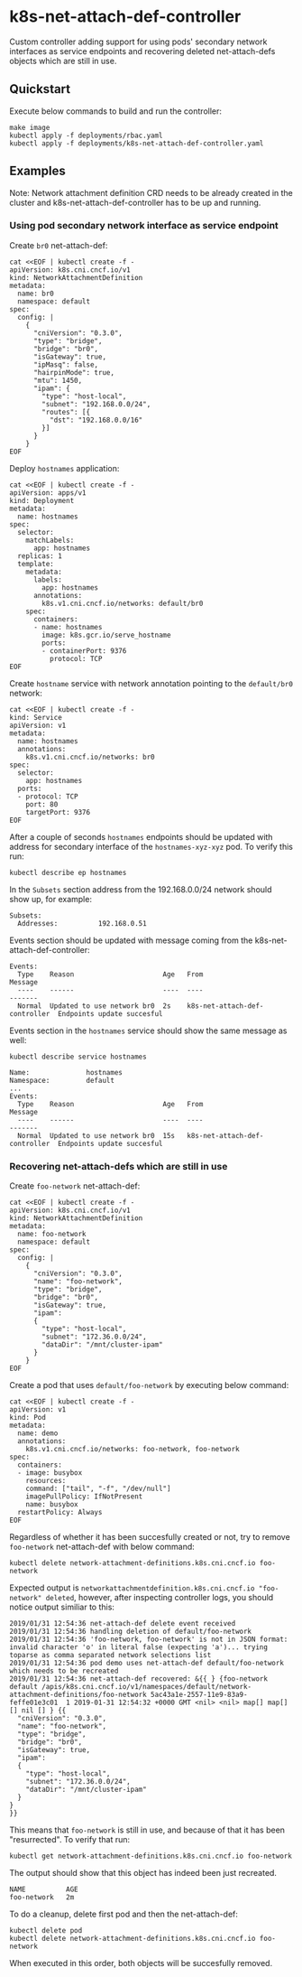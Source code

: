# k8s-net-attach-def-controller

Custom controller adding support for using pods' secondary network interfaces as service endpoints and recovering deleted net-attach-defs objects which are still in use.

## Quickstart

Execute below commands to build and run the controller:
```
make image
kubectl apply -f deployments/rbac.yaml
kubectl apply -f deployments/k8s-net-attach-def-controller.yaml
```

## Examples

Note: Network attachment definition CRD needs to be already created in the cluster and k8s-net-attach-def-controller has to be up and running.

### Using pod secondary network interface as service endpoint

Create `br0` net-attach-def:
```
cat <<EOF | kubectl create -f -
apiVersion: k8s.cni.cncf.io/v1
kind: NetworkAttachmentDefinition
metadata:
  name: br0
  namespace: default
spec:
  config: |
    {
      "cniVersion": "0.3.0",
      "type": "bridge",
      "bridge": "br0",
      "isGateway": true,
      "ipMasq": false,
      "hairpinMode": true,
      "mtu": 1450,
      "ipam": {
        "type": "host-local",
        "subnet": "192.168.0.0/24",
        "routes": [{
          "dst": "192.168.0.0/16"
        }]
      }
    }
EOF
```

Deploy `hostnames` application:
```
cat <<EOF | kubectl create -f -
apiVersion: apps/v1
kind: Deployment
metadata:
  name: hostnames
spec:
  selector:
    matchLabels:
      app: hostnames
  replicas: 1
  template:
    metadata:
      labels:
        app: hostnames
      annotations:
        k8s.v1.cni.cncf.io/networks: default/br0
    spec:
      containers:
      - name: hostnames
        image: k8s.gcr.io/serve_hostname
        ports:
        - containerPort: 9376
          protocol: TCP
EOF
```

Create `hostname` service with network annotation pointing to the `default/br0` network:
```
cat <<EOF | kubectl create -f -
kind: Service
apiVersion: v1
metadata:
  name: hostnames
  annotations:
    k8s.v1.cni.cncf.io/networks: br0
spec:
  selector:
    app: hostnames
  ports:
  - protocol: TCP
    port: 80
    targetPort: 9376
EOF
```

After a couple of seconds `hostnames` endpoints should be updated with address for secondary interface of the `hostnames-xyz-xyz` pod. To verify this run:
```
kubectl describe ep hostnames
```
In the `Subsets` section address from the 192.168.0.0/24 network should show up, for example:
```
Subsets:
  Addresses:          192.168.0.51
```
Events section should be updated with message coming from the k8s-net-attach-def-controller:
```
Events:
  Type    Reason                      Age   From                           Message
  ----    ------                      ----  ----                           -------
  Normal  Updated to use network br0  2s    k8s-net-attach-def-controller  Endpoints update succesful
```

Events section in the `hostnames` service should show the same message as well:
```
kubectl describe service hostnames
```
```
Name:              hostnames
Namespace:         default
...
Events:
  Type    Reason                      Age   From                           Message
  ----    ------                      ----  ----                           -------
  Normal  Updated to use network br0  15s   k8s-net-attach-def-controller  Endpoints update succesful
```

### Recovering net-attach-defs which are still in use

Create `foo-network` net-attach-def:
```
cat <<EOF | kubectl create -f -
apiVersion: k8s.cni.cncf.io/v1
kind: NetworkAttachmentDefinition
metadata:
  name: foo-network
  namespace: default
spec:
  config: |
    {
      "cniVersion": "0.3.0",
      "name": "foo-network",
      "type": "bridge",
      "bridge": "br0",
      "isGateway": true,
      "ipam":
      {
        "type": "host-local",
        "subnet": "172.36.0.0/24",
        "dataDir": "/mnt/cluster-ipam"
      }
    }
EOF
```

Create a pod that uses `default/foo-network` by executing below command:
```
cat <<EOF | kubectl create -f -
apiVersion: v1
kind: Pod
metadata:
  name: demo
  annotations:
    k8s.v1.cni.cncf.io/networks: foo-network, foo-network
spec:
  containers:
  - image: busybox
    resources:
    command: ["tail", "-f", "/dev/null"]
    imagePullPolicy: IfNotPresent
    name: busybox
  restartPolicy: Always
EOF
```

Regardless of whether it has been succesfully created or not, try to remove `foo-network` net-attach-def with below command:
```
kubectl delete network-attachment-definitions.k8s.cni.cncf.io foo-network
```
Expected output is `networkattachmentdefinition.k8s.cni.cncf.io "foo-network" deleted`, however, after inspecting controller logs, you should notice output similiar to this:
```
2019/01/31 12:54:36 net-attach-def delete event received
2019/01/31 12:54:36 handling deletion of default/foo-network
2019/01/31 12:54:36 'foo-network, foo-network' is not in JSON format: invalid character 'o' in literal false (expecting 'a')... trying toparse as comma separated network selections list
2019/01/31 12:54:36 pod demo uses net-attach-def default/foo-network which needs to be recreated
2019/01/31 12:54:36 net-attach-def recovered: &{{ } {foo-network  default /apis/k8s.cni.cncf.io/v1/namespaces/default/network-attachment-definitions/foo-network 5ac43a1e-2557-11e9-83a9-feffe01e3c01  1 2019-01-31 12:54:32 +0000 GMT <nil> <nil> map[] map[] [] nil [] } {{
  "cniVersion": "0.3.0",
  "name": "foo-network",
  "type": "bridge",
  "bridge": "br0",
  "isGateway": true,
  "ipam":
  {
    "type": "host-local",
    "subnet": "172.36.0.0/24",
    "dataDir": "/mnt/cluster-ipam"
  }
}
}}
```
This means that `foo-network` is still in use, and because of that it has been "resurrected". To verify that run:
```
kubectl get network-attachment-definitions.k8s.cni.cncf.io foo-network
```
The output should show that this object has indeed been just recreated.
```
NAME          AGE
foo-network   2m
```

To do a cleanup, delete first pod and then the net-attach-def:
```
kubectl delete pod
kubectl delete network-attachment-definitions.k8s.cni.cncf.io foo-network
```
When executed in this order, both objects will be succesfully removed.
